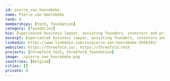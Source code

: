 ```yaml
---
id: pierre_van_hoorebeke
name: Pierre van Hoorebeke
rank: 4
memberships: [tech, foundation]
category: [foundation]
bio: Experienced business lawyer, assisting founders, investors and private companies on corporate, commercial and IP matters. Advising on venture capital and private equity transactions, capital restructurings, contribution and shareholders’ agreements, issuance of stock options, warrants, etc. Counselling in M&A and corporate transactions (including corporate restructuring, due diligence, share and asset deals, national and cross-border mergers, etc.); Drafting and negotiating complex commercial transactions (including NDA’s, distributor and reseller agreements, sale and lease agreements, license agreements, OEM agreements, etc.); Trusted corporate advisor (incorporation, director’s liability, corporate housekeeping, insolvency proceedings, liquidations, etc.). Legal Advisor fell in love with Threefold As a lawyer I thrive in fast paced environments. ThreeFold is one of them where I get challenged enough but also add to a better world. 
excerpt: Experienced business lawyer, assisting founders, investors and private companies on corporate, commercial and IP matters.
linkedin: https://www.linkedin.com/in/pierre-van-hoorebeke-5958343/
websites: https://threefold.io/, https://threefold.tech
projects: [threefold_tech, threefold_foundation]
image: ./pierre_van_hoorebeke.png
countries: [Belgium]
cities: []
private: 0
---
```

